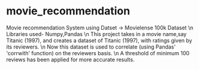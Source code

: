 # movie_recommendation
Movie recommendation System using Datset -> Movielense 100k Dataset \n
Libraries used- Numpy,Pandas \n
This project takes in a movie name,say Titanic (1997), and creates a dataset of Titanic (1997), with ratings given by its reviewers. \n
Now this dataset is used to correlate (using Pandas' 'corrwith' function) on the reviewers basis. \n
A threshold of minimum 100 reviews has been applied for more accurate results.
